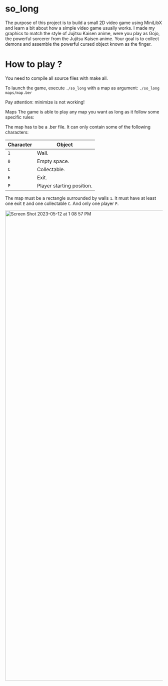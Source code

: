 # so_long

The purpose of this project is to build a small 2D video game using MiniLibX and learn a bit about how a simple video game usually works. I made my graphics to match the style of Jujitsu Kaisen anime, were you play as Gojo, the powerful sorcerer from the Jujitsu Kaisen anime. Your goal is to collect demons and assemble the powerful cursed object known as the finger.


# How to play ?

You need to compile all source files with make all.

To launch the game, execute `./so_long` with a map as argument: `./so_long maps/map.ber`

Pay attention: minimize is not working!

Maps
The game is able to play any map you want as long as it follow some specific rules:

The map has to be a .ber file.
It can only contain some of the following characters:


| Character |	         Object            |
| --------- | -------------------------- |
|   `1`	    |  Wall.                     |
|   `0`	    |  Empty space.              |
|   `C`	    |  Collectable.              |
|   `E`	    |  Exit.                     |
|   `P`	    |  Player starting position. |


The map must be a rectangle surrounded by walls `1`.
It must have at least one exit `E` and one collectable `C`. And only one player `P`.


<img width="1498" alt="Screen Shot 2023-05-12 at 1 08 57 PM" src="https://github.com/knetero/so_long/assets/100490192/019e12b6-09f6-4bc8-a173-877de30445e4">
